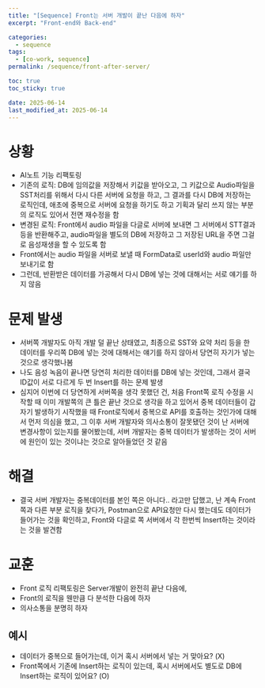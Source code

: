 ```yaml
---
title: "[Sequence] Front는 서버 개발이 끝난 다음에 하자"
excerpt: "Front-end와 Back-end"

categories:
  - sequence
tags:
  - [co-work, sequence]
permalink: /sequence/front-after-server/

toc: true
toc_sticky: true

date: 2025-06-14
last_modified_at: 2025-06-14
---
```


# 상황
- AI노트 기능 리팩토링
- 기존의 로직: DB에 임의값을 저장해서 키값을 받아오고, 그 키값으로 Audio파일을 SST처리를 위해서 다시 다른 서버에 요청을 하고, 그 결과를 다시 DB에 저장하는 로직인데, 애초에 중복으로 서버에 요청을 하기도 하고 기획과 달리 쓰지 않는 부분의 로직도 있어서 전면 재수정을 함
- 변경된 로직: Front에서 audio 파일을 다글로 서버에 보내면 그 서버에서 STT결과 등을 반환해주고, audio파일을 별도의 DB에 저장하고 그 저장된 URL을 주면 그걸로 음성재생을 할 수 있도록 함
- Front에서는 audio 파일을 서버로 보낼 때 FormData로 userId와 audio 파일만 보내기로 함
- 그런데, 반환받은 데이터를 가공해서 다시 DB에 넣는 것에 대해서는 서로 얘기를 하지 않음

# 문제 발생
- 서버쪽 개발자도 아직 개발 덜 끝난 상태였고, 최종으로 SST와 요약 처리 등을 한 데이터를 우리쪽 DB에 넣는 것에 대해서는 얘기를 하지 않아서 당연히 자기가 넣는 것으로 생각했나봄
- 나도 음성 녹음이 끝나면 당연히 처리한 데이터를 DB에 넣는 것인데, 그래서 결국 ID값이 서로 다르게 두 번 Insert를 하는 문제 발생
- 심지어 이번에 더 당연하게 서버쪽을 생각 못했던 건, 처음 Front쪽 로직 수정을 시작할 때 이미 개발쪽의 큰 틀은 끝난 것으로 생각을 하고 있어서 중복 데이터들이 갑자기 발생하기 시작했을 때 Front로직에서 중복으로 API를 호출하는 것인가에 대해서 먼저 의심을 했고, 그 이후 서버 개발자와 의사소통이 잘못됐던 것이 난 서버에 변경사항이 있는지를 물어봤는데, 서버 개발자는 중복 데이터가 발생하는 것이 서버에 원인이 있는 것이냐는 것으로 알아들었던 것 같음

# 해결
- 결국 서버 개발자는 중복데이터를 본인 쪽은 아니다.. 라고만 답했고, 난 계속 Front쪽과 다른 부분 로직을 찾다가, Postman으로 API요청만 다시 했는데도 데이터가 들어가는 것을 확인하고, Front와 다글로 쪽 서버에서 각 한번씩 Insert하는 것이라는 것을 발견함

# 교훈
- Front 로직 리팩토링은 Server개발이 완전히 끝난 다음에,
- Front의 로직을 웬만큼 다 분석한 다음에 하자
- 의사소통을 분명히 하자

## 예시
- 데이터가 중복으로 들어가는데, 이거 혹시 서버에서 넣는 거 맞아요? (X)
- Front쪽에서 기존에 Insert하는 로직이 있는데, 혹시 서버에서도 별도로 DB에 Insert하는 로직이 있어요? (O)

